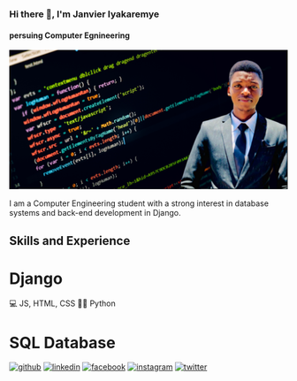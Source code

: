 ### Hi there 👋, I'm Janvier Iyakaremye
#### persuing Computer Egnineering
![Computer Egnineering](https://github.com/Janvier5i/Janvier5i/blob/main/Screenshot%202023-05-16%20015723.png)

I am a Computer Engineering student with a strong interest in database systems and back-end development in Django.
## Skills and Experience
# Django
💻 JS, HTML, CSS
👨‍💻 Python
# SQL Database





[<img src='https://cdn.jsdelivr.net/npm/simple-icons@3.0.1/icons/github.svg' alt='github' height='40'>](https://github.com/Janvier5i)  [<img src='https://cdn.jsdelivr.net/npm/simple-icons@3.0.1/icons/linkedin.svg' alt='linkedin' height='40'>](https://www.linkedin.com/in/janvier-iyakaremye/)  [<img src='https://cdn.jsdelivr.net/npm/simple-icons@3.0.1/icons/facebook.svg' alt='facebook' height='40'>](https://www.facebook.com/janvieriyakaremye9)  [<img src='https://cdn.jsdelivr.net/npm/simple-icons@3.0.1/icons/instagram.svg' alt='instagram' height='40'>](https://www.instagram.com/janvier5i/)  [<img src='https://cdn.jsdelivr.net/npm/simple-icons@3.0.1/icons/twitter.svg' alt='twitter' height='40'>](https://twitter.com/janvieri5)  

